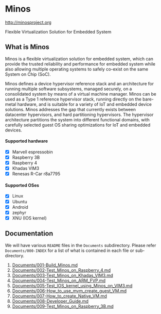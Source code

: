 # Minos 

http://minosproject.org

Flexible Virtualization Solution for Embedded System

## What is Minos

Minos is a flexible virtualization solution for embedded system, which can provide the trusted reliability and performance for embedded system while also allowing multiple operating systems to safely co-exist on the same System on Chip (SoC).

Minos defines a device hypervisor reference stack and an architecture for running multiple software subsystems, managed securely, on a consolidated system by means of a virtual machine manager. Minos can be used as a Type 1 reference hypervisor stack, running directly on the bare-metal hardware, and is suitable for a variety of IoT and embedded device solutions. Minos addresses the gap that currently exists between datacenter hypervisors, and hard partitioning hypervisors. The hypervisor architecture partitions the system into different functional domains, with carefully selected guest OS sharing optimizations for IoT and embedded devices.

#### Supported hardware

- [x] Marvell espressobin
- [x] Raspberry 3B
- [x] Raspberry 4
- [x] Khadas VIM3
- [x] Renesas R-Car r8a7795

#### Supported OSes

- [x] Linux 
- [x] Ubuntu
- [x] Android
- [x] zephyr
- [x] XNU (IOS kernel)

## Documentation

We will have various `README` files in the  `Documents` subdirectory. Please refer `Documents/000-INDEX` for a list of what is contained in each file or sub-directory.

1. [Documents/001-Build_Minos.md](https://github.com/minosproject/minos/blob/master/Documents/001-Build_Minos.md)
2. [Documents/002-Test_Minos_on_Raspberry_4.md](https://github.com/minosproject/minos/blob/master/Documents/002-Test_Minos_on_Raspberry_4.md)
3. [Documents/003-Test_Minos_on_Khadas_VIM3.md](https://github.com/minosproject/minos/blob/master/Documents/003-Test_Minos_on_Khadas_VIM3.md)
4. [Documents/004-Test_Minos_on_ARM_FVP.md](https://github.com/minosproject/minos/blob/master/Documents/004-Test_Minos_on_ARM_FVP.md)
5. [Documents/005-Test_IOS_kernel_using_Minos_on_VIM3.md](https://github.com/minosproject/minos/blob/master/Documents/005-Test_IOS_kernel_using_Minos_on_VIM3.md)
6. [Documents/006-How_to_use_mvm_create_guest_VM.md](https://github.com/minosproject/minos/blob/master/Documents/006-How_to_use_mvm_create_guest_VM.md)
7. [Documents/007-How_to_create_Native_VM.md](https://github.com/minosproject/minos/blob/master/Documents/007-How_to_create_Native_VM.md)
8. [Documents/008-Developer_Guide.md](https://github.com/minosproject/minos/blob/master/Documents/008-Developer_Guide.md)
9. [Documents/009-Test_Minos_on_Raspberry_3B.md](https://github.com/minosproject/minos/blob/master/Documents/009-Test_Minos_on_Raspberry_3B.md)
